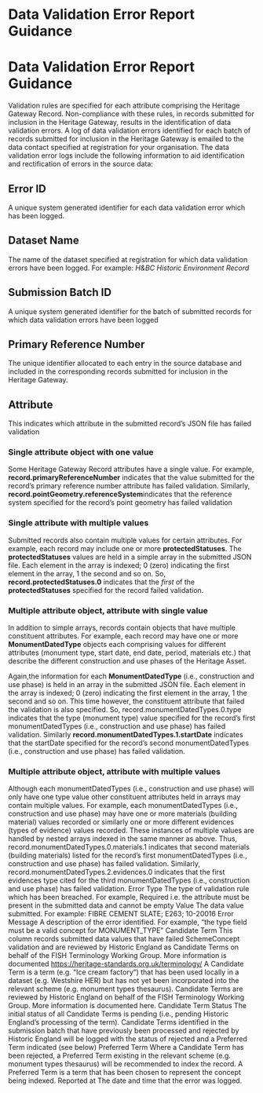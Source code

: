 # Data Validation Error Report Guidance

# Data Validation Error Report Guidance

Validation rules are specified for each attribute comprising the Heritage Gateway Record. Non-compliance with these rules, in records submitted for inclusion in the Heritage Gateway, results in the identification of data validation errors.
A log of data validation errors identified for each batch of records submitted for inclusion in the Heritage Gateway is emailed to the data contact specified at registration for your organisation.
The data validation error logs include the following information to aid identification and rectification of errors in the source data:

## Error ID
A unique system generated identifier for each data validation error which has been logged.

## Dataset Name
The name of the dataset specified at registration for which data validation errors have been logged. For example: *H&BC Historic Environment Record*

## Submission Batch ID
A unique system generated identifier for the batch of submitted records for which data validation errors have been logged

## Primary Reference Number
The unique identifier allocated to each entry in the source database and included in the corresponding records submitted for inclusion in the Heritage Gateway.

## Attribute
This indicates which attribute in the submitted record’s JSON file has failed validation 

### Single attribute object with one value
Some Heritage Gateway Record attributes have a single value.
For example, **record.primaryReferenceNumber** indicates that the value submitted for the record’s primary reference number attribute  has failed validation.
Similarly, **record.pointGeometry.referenceSystem**indicates that the reference system specified for the record’s point geometry has failed validation

### Single attribute with multiple values
Submitted records also contain multiple values for certain attributes. 
For example, each record may include one or more **protectedStatuses**. The **protectedStatuses** values are held in a simple array in the submitted JSON file. Each element in the array is indexed; 0 (zero) indicating the first element in the array, 1 the second and so on. 
So, **record.protectedStatuses.0** indicates that the *first* of the **protectedStatuses** specified for the record failed validation.

### Multiple attribute object, attribute with single value
In addition to simple arrays, records contain objects that have multiple constituent attributes. For example, each record may have one or more **MonumentDatedType** objects each comprising values for different attributes (monument type, start date, end date, period, materials etc.) that describe the different construction and use phases of the Heritage Asset.

Again,the information for each **MonumentDatedType** (i.e., construction and use phase) is held in an array in the submitted JSON file. Each element in the array is indexed; 0 (zero) indicating the first element in the array, 1 the second and so on. This time however, the constituent attribute that failed the validation is also specified. 
So, record.monumentDatedTypes.0.type indicates that the type (monument type) value specified for the record’s first monumentDatedTypes (i.e., construction and use phase) has failed validation.
Similarly **record.monumentDatedTypes.1.startDate** indicates that the startDate specified for the record’s second monumentDatedTypes (i.e., construction and use phase) has failed validation.
### Multiple attribute object, attribute with multiple values
Although each monumentDatedTypes (i.e., construction and use phase) will only have one type value other constituent attributes held in arrays may contain multiple values. For example, each monumentDatedTypes (i.e., construction and use phase) may have one or more materials (building material) values recorded or similarly one or more different evidences (types of evidence) values recorded. These instances of multiple values are handled by nested arrays indexed in the same manner as above.
Thus, record.monumentDatedTypes.0.materials.1 indicates that second materials (building materials) listed for the record’s first monumentDatedTypes (i.e., construction and use phase) has failed validation.
Similarly, record.monumentDatedTypes.2.evidences.0 indicates that the first evidences type cited for the third monumentDatedTypes (i.e., construction and use phase) has failed validation.
Error Type
The type of validation rule which has been breached. For example, Required i.e. the attribute must be present in the submitted data and cannot be empty
Value
The data value submitted. For example: FIBRE CEMENT SLATE; E263; 10-20016 
Error Message
A description of the error identified. For example, “the type field must be a valid concept for MONUMENT_TYPE”
Candidate Term
This column records submitted data values that have failed SchemeConcept validation and are reviewed by Historic England as Candidate Terms on behalf of the FISH Terminology Working Group. More information is documented https://heritage-standards.org.uk/terminology/
A Candidate Term is a term (e.g. “Ice cream factory”) that has been used locally in a dataset (e.g. Westshire HER) but has not yet been incorporated into the relevant scheme (e.g. monument types thesaurus). Candidate Terms are reviewed by Historic England on behalf of the FISH Terminology Working Group. More information is documented here.
Candidate Term Status
The initial status of all Candidate Terms is pending (i.e., pending Historic England’s processing of the term). Candidate Terms identified in the submission batch that have previously been processed and rejected by Historic England will be logged with the status of rejected and a Preferred Term indicated (see below)
Preferred Term
Where a Candidate Term has been rejected, a Preferred Term existing in the relevant scheme (e.g. monument types thesaurus) will be recommended to index the record. A Preferred Term is a term that has been chosen to represent the concept being indexed. 
Reported at
The date and time that the error was logged.
